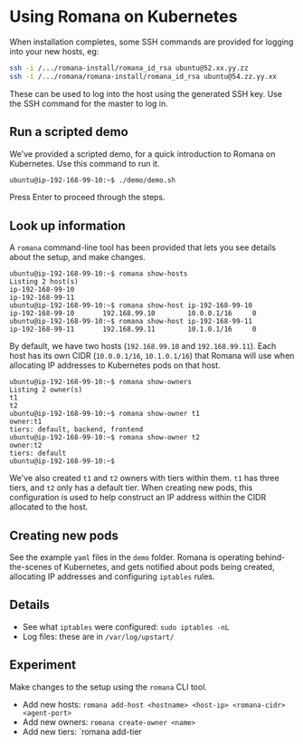 # Using Romana on Kubernetes

When installation completes, some SSH commands are provided for logging into your new hosts, eg:
```bash
ssh -i /.../romana-install/romana_id_rsa ubuntu@52.xx.yy.zz
ssh -i /.../romana/romana-install/romana_id_rsa ubuntu@54.zz.yy.xx
```

These can be used to log into the host using the generated SSH key. Use the SSH command for the master to log in.

## Run a scripted demo

We've provided a scripted demo, for a quick introduction to Romana on Kubernetes. Use this command to run it.
```bash
ubuntu@ip-192-168-99-10:~$ ./demo/demo.sh 
```

Press Enter to proceed through the steps.

## Look up information

A `romana` command-line tool has been provided that lets you see details about the setup, and make changes.
```sh-session
ubuntu@ip-192-168-99-10:~$ romana show-hosts
Listing 2 host(s)
ip-192-168-99-10
ip-192-168-99-11
ubuntu@ip-192-168-99-10:~$ romana show-host ip-192-168-99-10
ip-192-168-99-10       192.168.99.10        10.0.0.1/16     0
ubuntu@ip-192-168-99-10:~$ romana show-host ip-192-168-99-11
ip-192-168-99-11       192.168.99.11        10.1.0.1/16     0
```
By default, we have two hosts (`192.168.99.10` and `192.168.99.11`). Each host has its own CIDR (`10.0.0.1/16`, `10.1.0.1/16`) that Romana will use when allocating IP addresses to Kubernetes pods on that host.

```sh-session
ubuntu@ip-192-168-99-10:~$ romana show-owners
Listing 2 owner(s)
t1                              
t2                              
ubuntu@ip-192-168-99-10:~$ romana show-owner t1
owner:t1                              
tiers: default, backend, frontend
ubuntu@ip-192-168-99-10:~$ romana show-owner t2
owner:t2                              
tiers: default
ubuntu@ip-192-168-99-10:~$ 
```

We've also created `t1` and `t2` owners with tiers within them. `t1` has three tiers, and `t2` only has a default tier.
When creating new pods, this configuration is used to help construct an IP address within the CIDR allocated to the host.

## Creating new pods

See the example `yaml` files in the `demo` folder. Romana is operating behind-the-scenes of Kubernetes, and gets notified about pods being created, allocating IP addresses and configuring `iptables` rules.

## Details

- See what `iptables` were configured: `sudo iptables -nL`
- Log files: these are in `/var/log/upstart/`

## Experiment

Make changes to the setup using the `romana` CLI tool.
- Add new hosts: `romana add-host <hostname> <host-ip> <romana-cidr> <agent-port>`
- Add new owners: `romana create-owner <name>`
- Add new tiers: `romana add-tier <owner> <tier-name>


